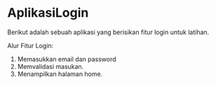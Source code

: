 # AplikasiLogin
Berikut adalah sebuah aplikasi yang berisikan fitur login untuk latihan.

Alur Fitur Login:
1. Memasukkan email dan password
2. Memvalidasi masukan.
3. Menampilkan halaman home.

